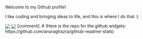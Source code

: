 Welcome to my Github profile!

I like coding and bringing ideas to life, and this is where I do that :)

<img align="center" src="https://github-readme-stats.vercel.app/api?username=jwt2706&show_icons=true&theme=transparent">
<img align="center" src="https://github-readme-stats.vercel.app/api/top-langs/?username=jwt2706&layout=compact">
[comment]: # (Here is the repo for the github widgets: https://github.com/anuraghazra/github-readme-stats)
